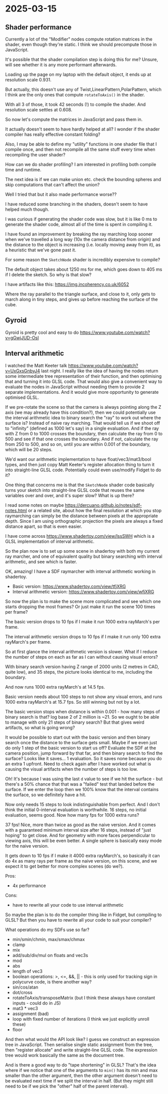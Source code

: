 # 2025-03-15

## Shader performance

Currently a lot of the "Modifier" nodes compute rotation matrices in the shader, even though they're static.
I think we should precompute those in JavaScript.

It's possible that the shader compilation step is doing this for me? Unsure, will see whether it is any more
performant afterwards.

Loading up the page on my laptop with the default object, it ends up at resolution scale 0.931.

But actually, this doesn't use any of Twist,LinearPattern,PolarPattern, which I think are the only ones
that compute `rotateToAxis()` in the shader.

With all 3 of those, it took 42 seconds (!) to compile the shader. And resolution scale settles at 0.608.

So now let's compute the matrices in JavaScript and pass them in.

It actually doesn't seem to have hardly helped at all? I wonder if the shader compiler has really effective constant folding?

Also, I may be able to define my "utility" functions in one shader file that I compile once, and then not recompile all
the same stuff every time when recompiling the user shader?

How can we do shader profiling? I am interested in profiling both compile time and runtime.

The next idea is if we can make union etc. check the bounding spheres and skip computations that can't affect the union?

Well I tried that but it also made performance worse??

I have reduced some branching in the shaders, doesn't seem to have helped much though.

I was curious if generating the shader code was slow, but it is like 0 ms to generate the shader code, almost all of the time is spent in compiling it.

I have found an improvement by breaking the ray marching loop sooner when we've travelled a long way (10x the camera distance from origin) and the distance
to the object is increasing (i.e. locally moving away from it), as a heuristic that we've gone past it.

For some reason the `SketchNode` shader is incredibly expensive to compile?

The default object takes about 1250 ms for me, which goes down to 405 ms if I
delete the sketch. So why is that slow?

I have artifacts like this: https://img.incoherency.co.uk/6052

Where the ray parallel to the triangle surface, and close to it, only gets to
march along in tiny steps, and gives up before reaching the surface of the cube.

## Gyroid

Gyroid is pretty cool and easy to do https://www.youtube.com/watch?v=gGwjJUD-OsI

## Interval arithmetic

I watched the Matt Keeter talk https://www.youtube.com/watch?v=UxGxsGnbyJ4 last night. I really like the idea of having the nodes return some intermediate
tree representation of their function, and then optimising that and turning it into GLSL code. That would also give a convenient way to evaluate the
nodes in JavaScript without needing them to provide 2 separate implementations. And it would give more opportunity to generate optimised GLSL.

If we pre-rotate the scene so that the camera is always pointing along the Z axis
(we may already have this condition?), then we could potentially use the interval arithmetic idea to
binary search the "ray" to work out where the surface is? Instead of naive ray marching. That would tell us if we shoot off to "infinity" (defined as
1000 let's say) in a single evaluation. And if the ray with Z from 0 to 1000 crosses the boundary, then calculate the ray from 0 to 500 and see if
that one crosses the boundary. And if not, calculate the ray from 250 to 500, and so on, until you are within 0.001 of the boundary, which will
be 20 steps.

We'd want our arithmetic implementation to have float/vec3/mat3/bool types, and
then just copy Matt Keeter's register allocation thing to turn it into
straight-line GLSL code. Potentially could even use/modify Fidget to do it?

One thing that concerns me is that the `SketchNode` shader code basically turns your
sketch into straight-line GLSL code that reuses the same variables over and over,
and it's super slow? What is up there?

I read some notes on maybe https://dercuano.github.io/notes/sdf-notes.html or
a related site, about how the final resolution at which you stop raymarching can
simply be the distance between pixels at the appropriate depth. Since I am using
orthographic projection the pixels are always a fixed distance apart, so that
is even easier.

I have come across https://www.shadertoy.com/view/lssSWH which is a GLSL
implementation of interval arithmetic.

So the plan now is to set up some scene in shadertoy with both my current
ray marcher, and one of equivalent quality but binary searching with interval
arithmetic, and see which is faster.

OK, amazing! I have a SDF raymarcher with interval arithmetic working in shadertoy.

 * Basic version: https://www.shadertoy.com/view/tfjXRG
 * Interval arithmetic version: https://www.shadertoy.com/view/wfjXRG

So now the plan is to make the scene more complicated and see which one starts
dropping the most frames? Or just make it run the scene 100 times per frame?

The basic version drops to 10 fps if I make it run 1000 extra rayMarch's per frame.

The interval arithmetic version drops to 10 fps if I make it run only 100 extra
rayMarch's per frame.

So at first glance the interval arithmetic version is slower. What if I reduce the number
of steps on each as far as I can without causing visual errors?

With binary search version having Z range of 2000 units (2 metres in CAD, quite low),
and 35 steps, the picture looks identical to me, including the boundary.

And now runs 1000 extra rayMarch's at 14.5 fps.

Basic version needs about 100 steps to not show any visual errors, and runs 1000 extra
rayMarch's at 15.7 fps. So still winning but not by a lot.

The basic version stops when distance is within 0.001 - how many steps of binary search
is that? log base 2 of 2 million is ~21. So we ought to be able to manage with only 21
steps of binary search? But that gives weird artifacts, so what is going wrong?

It would be possible to start out with the basic version and then binary search once
the distance to the surface gets small. Maybe if we even just do only 1 step of the
basic version to start us off? Evaluate the SDF at the camera position, jump forward
by that far, and then binary search to find the surface? Looks like it saves... 1
evaluation. So it saves none because you do an extra 1 upfront. Need to check again
after I have worked out what is causing the visual artifacts when the number of
steps is too low.

Oh! It's because I was using the last `d` value to see if we hit the surface - but there's
a 50% chance that that was a "failed" test that landed before the surface. If we enter
the loop then we 100% know that the interval contains the surface, so we definitely
have a hit.

Now only needs 15 steps to look indistinguishable from perfect. And I don't think
the initial 0-interval evaluation is worthwhile. 16 steps, no initial evaluation,
seems good. Now how many fps for 1000 extra runs?

37 fps! Nice, more than twice as good as the naive version. And it comes with a guaranteed
minimum interval size after 16 steps, instead of "just hoping" to get close. And
for geometry with more faces perpendicular to viewing axis, this will be even better.
A single sphere is basically easy mode for the naive version.

It gets down to 10 fps if I make it 4000 extra rayMarch's, so basically it can do 4x
as many rays per frame as the naive version, on this scene, and we expect it to
get better for more complex scenes (do we?).

Pros:

 * 4x performance

Cons:

 * have to rewrite all your code to use interval arithmetic

So maybe the plan is to do the compiler thing like in Fidget, but compiling to GLSL?
But then you have to rewrite all your code to suit your compiler?

What operations do my SDFs use so far?

 * min/smin/chmin, max/smax/chmax
 * clamp
 * mix
 * add/sub/div/mul on floats and vec3s
 * mod
 * abs
 * length of vec3
 * boolean operations: >, <=, &&, || - this is only used for tracking sign in polycurve code, is there another way?
 * sin/cos/atan
 * dot/cross
 * rotateToAxis/transposeMatrix (but I think these always have constant inputs - could do in JS)
 * mat3 * vec3
 * assignment (bad)
 * loop with fixed number of iterations (I think we just explicitly unroll these)
 * floor

And then what would the API look like? I guess we construct an expression tree in JavaScript. Then serialise single static assignment from the tree, then "register allocate" and
write straight-line GLSL code. The expression tree would work basically the same as
the document tree.

And is there a good way to do "tape shortening" in GLSL? That's the idea where if
we notice that one of the arguments to `min()` has its min and max smaller than the other
argument, then the other argument doesn't need to be evaluated next time if we split
the interval in half. (But they might still need to be if we pick the "other" half of
the parent interval).
